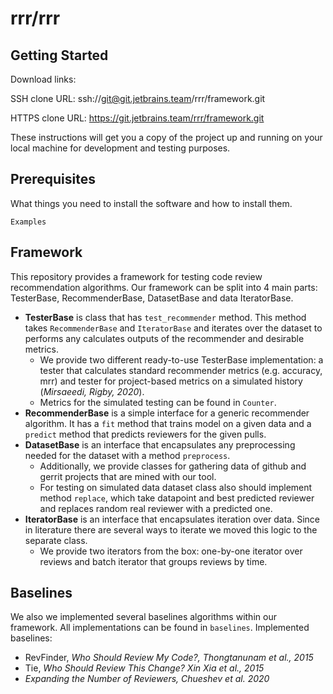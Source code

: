 # rrr/rrr



## Getting Started

Download links:

SSH clone URL: ssh://git@git.jetbrains.team/rrr/framework.git

HTTPS clone URL: https://git.jetbrains.team/rrr/framework.git



These instructions will get you a copy of the project up and running on your local machine for development and testing purposes.

## Prerequisites

What things you need to install the software and how to install them.

```
Examples
```


## Framework
This repository provides a framework for testing code review recommendation algorithms. Our framework can be split into 4 main parts: TesterBase, RecommenderBase, DatasetBase and data IteratorBase.

* **TesterBase** is class that has `test_recommender` method. This method takes `RecommenderBase` and `IteratorBase` and iterates over the dataset to performs any calculates outputs of the recommender and desirable metrics.
  * We provide two different ready-to-use TesterBase implementation: a tester that calculates standard recommender metrics (e.g. accuracy, mrr) and tester for project-based metrics on a simulated history (*Mirsaeedi, Rigby, 2020*).
  * Metrics for the simulated testing can be found in `Counter`.
* **RecommenderBase** is a simple interface for a generic recommender algorithm. It has a `fit` method that trains model on a given data and a `predict` method that predicts reviewers for the given pulls.
* **DatasetBase** is an interface that encapsulates any preprocessing needed for the dataset with a method `preprocess`. 
  * Additionally, we provide classes for gathering data of github and gerrit projects that are mined with our tool.
  * For testing on simulated data dataset class also should implement method `replace`, which take datapoint and best predicted reviewer and replaces random real reviewer with a predicted one.
* **IteratorBase** is an interface that encapsulates iteration over data. Since in literature there are several ways to iterate we moved this logic to the separate class.
  * We provide two iterators from the box: one-by-one iterator over reviews and batch iterator that groups reviews by time.
## Baselines

We also we implemented several baselines algorithms within our framework. All implementations can be found in `baselines`.
Implemented baselines:

* RevFinder, *Who Should Review My Code?, Thongtanunam et al., 2015*
* Tie, *Who Should Review This Change? Xin Xia et al., 2015*
* *Expanding the Number of Reviewers, Chueshev et al. 2020*